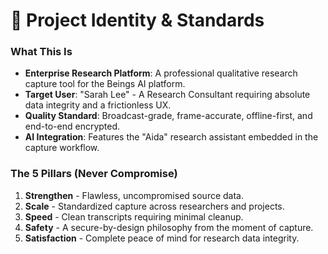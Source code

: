 # 🏢 Project Identity & Standards

### What This Is
- **Enterprise Research Platform**: A professional qualitative research capture tool for the Beings AI platform.
- **Target User**: "Sarah Lee" - A Research Consultant requiring absolute data integrity and a frictionless UX.
- **Quality Standard**: Broadcast-grade, frame-accurate, offline-first, and end-to-end encrypted.
- **AI Integration**: Features the "Aida" research assistant embedded in the capture workflow.

### The 5 Pillars (Never Compromise)
1. **Strengthen** - Flawless, uncompromised source data.
2. **Scale** - Standardized capture across researchers and projects.
3. **Speed** - Clean transcripts requiring minimal cleanup.
4. **Safety** - A secure-by-design philosophy from the moment of capture.
5. **Satisfaction** - Complete peace of mind for research data integrity. 